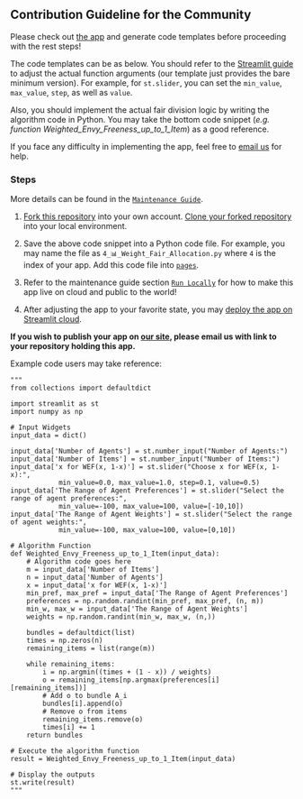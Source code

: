 ## Contribution Guideline for the Community

Please check out [the app](https://fair-alloc.streamlit.app/Create_Your_Own_App!) and generate code templates before proceeding with the rest steps!

The code templates can be as below. You should refer to the [Streamlit guide](https://docs.streamlit.io/library/api-reference/widgets) to adjust the actual function arguments (our template just provides the bare minimum version). For example, for `st.slider`, you can set the `min_value`, `max_value`, `step`, as well as `value`. 

Also, you should implement the actual fair division logic by writing the algorithm code in Python. You may take the bottom code snippet (_e.g. function Weighted_Envy_Freeness_up_to_1_Item_) as a good reference.

If you face any difficulty in implementing the app, feel free to [email us](mailto:julius.han@outlook.com?cc=warut@comp.nus.edu.sg&subject=Generated_Weighted_Fair_Allocation) for help.

### Steps
More details can be found in the [`Maintenance Guide`](../maintenance/MAINTENANCE.md).

1. [Fork this repository](https://github.com/JThh/fair-alloc-app-ra/fork) into your own account. [Clone your forked repository](https://docs.github.com/en/repositories/creating-and-managing-repositories/cloning-a-repository) into your local environment.

2. Save the above code snippet into a Python code file. For example, you may name the file as `4_📊_Weight_Fair_Allocation.py` where `4` is the index of your app. Add this code file into [`pages`](../pages).

3. Refer to the maintenance guide section [`Run Locally`](../maintenance/MAINTENANCE.md#run-locally) for how to make this app live on cloud and public to the world!

4. After adjusting the app to your favorite state, you may [deploy the app on Streamlit cloud](https://docs.streamlit.io/streamlit-community-cloud/get-started/deploy-an-app). 


**If you wish to publish your app on [our site](https://fair-alloc.streamlit.app), please email us with link to your repository holding this app.**


Example code users may take reference:

    """
    from collections import defaultdict

    import streamlit as st
    import numpy as np

    # Input Widgets
    input_data = dict()

    input_data['Number of Agents'] = st.number_input("Number of Agents:")
    input_data['Number of Items'] = st.number_input("Number of Items:")
    input_data['x for WEF(x, 1-x)'] = st.slider("Choose x for WEF(x, 1-x):", 
                min_value=0.0, max_value=1.0, step=0.1, value=0.5)
    input_data['The Range of Agent Preferences'] = st.slider("Select the range of agent preferences:", 
                min_value=-100, max_value=100, value=[-10,10])
    input_data['The Range of Agent Weights'] = st.slider("Select the range of agent weights:", 
                min_value=-100, max_value=100, value=[0,10])

    # Algorithm Function
    def Weighted_Envy_Freeness_up_to_1_Item(input_data):
        # Algorithm code goes here
        m = input_data['Number of Items']
        n = input_data['Number of Agents']
        x = input_data['x for WEF(x, 1-x)']
        min_pref, max_pref = input_data['The Range of Agent Preferences']
        preferences = np.random.randint(min_pref, max_pref, (n, m))
        min_w, max_w = input_data['The Range of Agent Weights']
        weights = np.random.randint(min_w, max_w, (n,))

        bundles = defaultdict(list)
        times = np.zeros(n)
        remaining_items = list(range(m))

        while remaining_items:
            i = np.argmin((times + (1 - x)) / weights)
            o = remaining_items[np.argmax(preferences[i][remaining_items])]
            # Add o to bundle A_i
            bundles[i].append(o)
            # Remove o from items
            remaining_items.remove(o)
            times[i] += 1
        return bundles

    # Execute the algorithm function
    result = Weighted_Envy_Freeness_up_to_1_Item(input_data)

    # Display the outputs
    st.write(result)
    """
